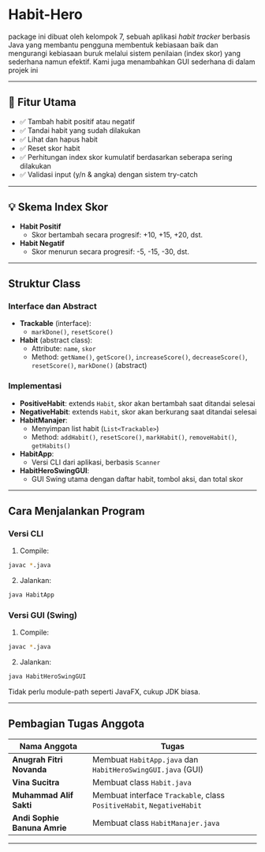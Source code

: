 # Habit-Hero
package ini dibuat oleh kelompok 7, sebuah aplikasi _habit tracker_ berbasis Java yang membantu pengguna membentuk kebiasaan baik dan mengurangi kebiasaan buruk melalui sistem penilaian (index skor) yang sederhana namun efektif. Kami juga menambahkan GUI sederhana di dalam projek ini

---

## 🎯 Fitur Utama

- ✅ Tambah habit positif atau negatif
- ✅ Tandai habit yang sudah dilakukan
- ✅ Lihat dan hapus habit
- ✅ Reset skor habit 
- ✅ Perhitungan index skor kumulatif berdasarkan seberapa sering dilakukan
- ✅ Validasi input (y/n & angka) dengan sistem try-catch

---

## 💡 Skema Index Skor

- **Habit Positif**
  - Skor bertambah secara progresif: +10, +15, +20, dst.
- **Habit Negatif**
  - Skor menurun secara progresif: -5, -15, -30, dst.

---
## Struktur Class

### Interface dan Abstract
- **Trackable** (interface):
  - `markDone()`, `resetScore()`
- **Habit** (abstract class):
  - Attribute: `name`, `skor`
  - Method: `getName()`, `getScore()`, `increaseScore()`, `decreaseScore()`, `resetScore()`, `markDone()` (abstract)

### Implementasi
- **PositiveHabit**: extends `Habit`, skor akan bertambah saat ditandai selesai
- **NegativeHabit**: extends `Habit`, skor akan berkurang saat ditandai selesai
- **HabitManajer**:
  - Menyimpan list habit (`List<Trackable>`)
  - Method: `addHabit()`, `resetScore()`, `markHabit()`, `removeHabit()`, `getHabits()`
- **HabitApp**:
  - Versi CLI dari aplikasi, berbasis `Scanner`
- **HabitHeroSwingGUI**:
  - GUI Swing utama dengan daftar habit, tombol aksi, dan total skor

---

## Cara Menjalankan Program

### Versi CLI
1. Compile:
```bash
javac *.java
```
2. Jalankan:
```bash
java HabitApp
```

### Versi GUI (Swing)
1. Compile:
```bash
javac *.java
```
2. Jalankan:
```bash
java HabitHeroSwingGUI
```

Tidak perlu module-path seperti JavaFX, cukup JDK biasa.

---

## Pembagian Tugas Anggota

| Nama Anggota                         | Tugas                                                                 |
|--------------------------------------|-----------------------------------------------------------------------|
| **Anugrah Fitri Novanda**            | Membuat `HabitApp.java` dan `HabitHeroSwingGUI.java` (GUI)            |
| **Vina Sucitra**                     | Membuat class `Habit.java`                                            |
| **Muhammad Alif Sakti**             | Membuat interface `Trackable`, class `PositiveHabit`, `NegativeHabit` |
| **Andi Sophie Banuna Amrie**         | Membuat class `HabitManajer.java`                                     |

---



